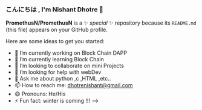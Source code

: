 ### こんにちは , I'm Nishant Dhotre  👋

**PromethusN/PromethusN** is a ✨ _special_ ✨ repository because its `README.md` (this file) appears on your GitHub profile.

Here are some ideas to get you started:

- 🔭 I’m currently working on Block Chain DAPP
- 🌱 I’m currently learning  Block Chain
- 👯 I’m looking to collaborate on mini Projects
- 🤔 I’m looking for help with webDev
- 💬 Ask me about python ,c ,HTML ,etc..
- 📫 How to reach me: dhotrenishant@gmail.com
- 😄 Pronouns: He/His
- ⚡ Fun fact: winter is coming !!!
-->
